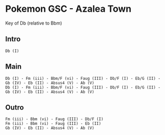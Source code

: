 # Pokemon GSC - Azalea Town

Key of Db (relative to Bbm)

## Intro

```
Db (I)
```

## Main

```
Db (I) - Fm (iii) - Bbm/F (vi) - Faug (III) - Db/F (I) - Eb/G (II) - Gb (IV) - Eb (II) - Absus4 (V) - Ab (V)
Db (I) - Fm (iii) - Bbm/F (vi) - Faug (III) - Db/F (I) - Eb/G (II) - Gb (IV) - Eb (II) - Absus4 (V) - Ab (V)
```

## Outro

```
Fm (iii) - Bbm (vi) - Faug (III) - Db/F (I)
Fm (iii) - Bbm (vi) - Faug (III) - Eb (II)
Gb (IV) - Eb (II) - Absus4 (V) - Ab (V)
```
